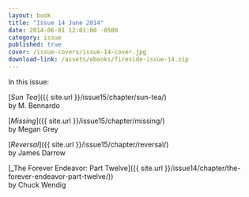 ```yaml
---
layout: book
title: "Issue 14 June 2014"
date: 2014-06-01 12:01:00 -0500
category: issue
published: true
cover: /issue-covers/issue-14-cover.jpg
download-link: /assets/ebooks/fireside-issue-14.zip
---
```


In this issue:

[_Sun Tea_]({{ site.url }}/issue15/chapter/sun-tea/)<br/>
by M. Bennardo

[_Missing_]({{ site.url }}/issue15/chapter/missing/)<br/>
by Megan Grey

[_Reversal_]({{ site.url }}/issue15/chapter/reversal/)<br/>
by James Darrow

[_The Forever Endeavor: Part Twelve]({{ site.url }}/issue14/chapter/the-forever-endeavor-part-twelve/))<br/>
by Chuck Wendig
